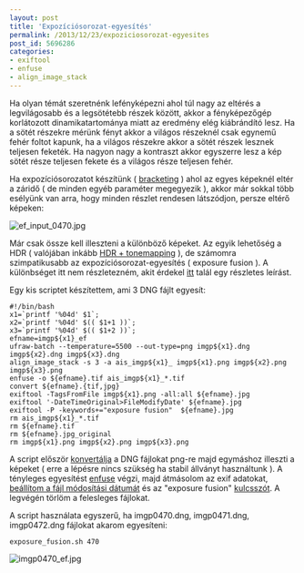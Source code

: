 ```yaml
---
layout: post
title: 'Expozíciósorozat-egyesítés'
permalink: /2013/12/23/expoziciosorozat-egyesites
post_id: 5696286
categories: 
- exiftool
- enfuse
- align_image_stack
---
```


Ha olyan témát szeretnénk lefényképezni ahol túl nagy az eltérés a legvilágosabb és a legsötétebb részek között, akkor a fényképezőgép korlátozott dinamikatartománya miatt az eredmény elég kiábrándító lesz. Ha a sötét részekre mérünk fényt akkor a világos részeknél csak egynemű fehér foltot kapunk, ha a világos részekre akkor a sötét részek lesznek teljesen feketék. Ha nagyon nagy a kontraszt akkor egyszerre lesz a kép sötét része teljesen fekete és a világos része teljesen fehér.

Ha expozíciósorozatot készítünk ( 
[bracketing](http://en.wikipedia.org/wiki/Bracketing) ) ahol az egyes képeknél eltér a záridő ( de minden egyéb paraméter megegyezik ), akkor már sokkal több esélyünk van arra, hogy minden részlet rendesen látszódjon, persze eltérő képeken:

![ef_input_0470.jpg](http://m.cdn.blog.hu/co/commandline/image/ef_input_0470.jpg)

Már csak össze kell illeszteni a különböző képeket. Az egyik lehetőség a HDR ( valójában inkább 
[HDR + tonemapping](http://photo.stackexchange.com/q/7630/507) ), de számomra szimpatikusabb az expozíciósorozat-egyesítés ( exposure fusion ). A különbséget itt nem részletezném, akit érdekel 
[itt](http://photo.stackexchange.com/a/20897/507) talál egy részletes leírást.

Egy kis scriptet készítettem, ami 3 DNG fájlt egyesít:

```
#!/bin/bash
x1=`printf '%04d' $1`;
x2=`printf '%04d' $(( $1+1 ))`;
x3=`printf '%04d' $(( $1+2 ))`;
efname=imgp${x1}_ef
ufraw-batch --temperature=5500 --out-type=png imgp${x1}.dng imgp${x2}.dng imgp${x3}.dng
align_image_stack -s 3 -a ais_imgp${x1}_ imgp${x1}.png imgp${x2}.png imgp${x3}.png
enfuse -o ${efname}.tif ais_imgp${x1}_*.tif
convert ${efname}.{tif,jpg}
exiftool -TagsFromFile imgp${x1}.png -all:all ${efname}.jpg
exiftool '-DateTimeOriginal>FileModifyDate' ${efname}.jpg
exiftool -P -keywords+="exposure fusion"  ${efname}.jpg
rm ais_imgp${x1}_*.tif
rm ${efname}.tif
rm ${efname}.jpg_original
rm imgp${x1}.png imgp${x2}.png imgp${x3}.png
```

A script először 
[konvertálja](/2010/05/11/raw_konvertalasa_jpg_re) a DNG fájlokat png-re majd egymáshoz illeszti a képeket ( erre a lépésre nincs szükség ha stabil állványt használtunk ). A tényleges egyesítést 
[enfuse](http://enblend.sourceforge.net/) végzi, majd átmásolom az exif adatokat, 
[beállítom a fájl módosítási dátumát](/2012/06/05/cim-nelkul_6547) és az "exposure fusion" 
[kulcsszót](/2012/06/08/digitalis_fenykepek_felcimkezese). A legvégén törlöm a felesleges fájlokat.

A script használata egyszerű, ha imgp0470.dng, imgp0471.dng, imgp0472.dng fájlokat akarom egyesíteni:

```
exposure_fusion.sh 470
```

![imgp0470_ef.jpg](http://m.cdn.blog.hu/co/commandline/image/imgp0470_ef.jpg)